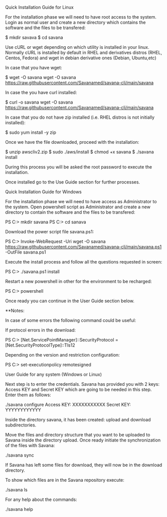Quick Installation Guide for Linux

For the installation phase we will need to have root access to the system.
Login as normal user and create a new directory which contains the software and the files to be transfered:

$ mkdir savava
$ cd savana

Use cURL or wget depending on which utility is installed in your linux. Normally cURL is installed by default in RHEL and derivatives distros (RHEL, Centos, Fedora) and wget in debian derivative ones (Debian, Ubuntu,etc)

In case that you have wget:

$ wget -O savana wget -O savana https://raw.githubusercontent.com/Savanamed/savana-cli/main/savana

In case the you have curl installed:

$ curl -o savana wget -O savana https://raw.githubusercontent.com/Savanamed/savana-cli/main/savana

In case that you do not have zip installed (i.e. RHEL distros is not initially installed):

$ sudo yum install -y zip

Once we have the file downloaded, proceed with the installation:

$ unzip awscliv2.zip
$ sudo ./aws/install
$ chmod +x savana
$ ./savana install

During this process you will be asked the root password to execute the installation.

Once installed go to the Use Guide section for further processes.


Quick Installation Guide for Windows

For the installation phase we will need to have access as Administrator to the system.
Open powershell script as Administrator and create a new directory to contain the software and the files to be transfered:

PS C:\> mkdir savana
PS C:\> cd sanava

Download the power script file savana.ps1:

PS C:\>  Invoke-WebRequest -Uri wget -O savana https://raw.githubusercontent.com/Savanamed/savana-cli/main/savana.ps1 -OutFile savana.ps1

Execute the install process and follow all the questions requested in screen:

PS C:\>  ./savana.ps1 install

Restart a new powershell in other for the environment to be recharged:

PS C:\> powershell

Once ready you can continue in the User Guide section below.


**Notes:

In case of some errors the following command could be useful:

If protocol errors in the download: 

 PS C:\> [Net.ServicePointManager]::SecurityProtocol = [Net.SecurityProtocolType]::Tls12

Depending on the version and restriction configuration:

 PS C:\> set-executionpolicy remotesigned



User Guide for any system (Windows or Linux)

Next step is to enter the credentials. Savana has provided you with 2 keys: Access KEY and Secret KEY which are going to be needed in this step. Enter them as follows:

 ./savana configure
Access KEY: XXXXXXXXXXX
Secret KEY: YYYYYYYYYYYY

Inside the directory savana, it has been created: upload and download subdirectories.

Move the files and directory structure that you want to be uploaded to Savana inside the directory upload. Once ready initiate the synchronization of the files with Savana:

./savana sync

If Savana has left some files for download, they will now be in the download directory.

To show which files are in the Savana repository execute:

./savana ls

For any help about the commands:

./savana help


